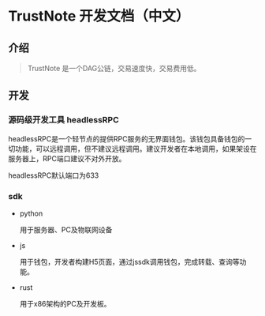 # TrustNote 开发文档（中文）

## 介绍 

> TrustNote 是一个DAG公链，交易速度快，交易费用低。

## 开发

### 源码级开发工具 headlessRPC

headlessRPC是一个轻节点的提供RPC服务的无界面钱包。该钱包具备钱包的一切功能，可以远程调用，但不建议远程调用。建议开发者在本地调用，如果架设在服务器上，RPC端口建议不对外开放。

headlessRPC默认端口为633

### sdk

* python

  用于服务器、PC及物联网设备
  
* js

  用于钱包，开发者构建H5页面，通过jssdk调用钱包，完成转载、查询等功能。
  
* rust

  用于x86架构的PC及开发板。






